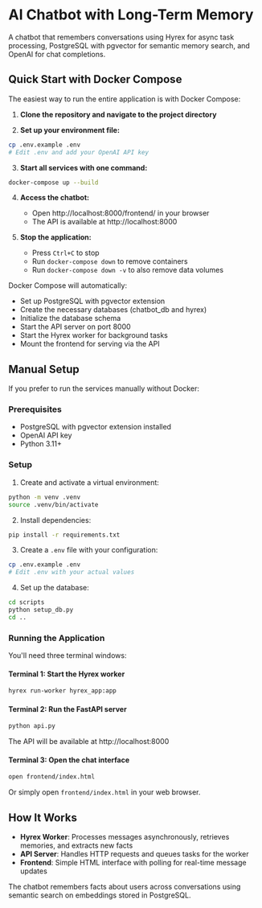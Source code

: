 # AI Chatbot with Long-Term Memory

A chatbot that remembers conversations using Hyrex for async task processing, PostgreSQL with pgvector for semantic memory search, and OpenAI for chat completions.

## Quick Start with Docker Compose

The easiest way to run the entire application is with Docker Compose:

1. **Clone the repository and navigate to the project directory**

2. **Set up your environment file:**
```bash
cp .env.example .env
# Edit .env and add your OpenAI API key
```

3. **Start all services with one command:**
```bash
docker-compose up --build
```

4. **Access the chatbot:**
   - Open http://localhost:8000/frontend/ in your browser
   - The API is available at http://localhost:8000

5. **Stop the application:**
   - Press `Ctrl+C` to stop
   - Run `docker-compose down` to remove containers
   - Run `docker-compose down -v` to also remove data volumes

Docker Compose will automatically:
- Set up PostgreSQL with pgvector extension
- Create the necessary databases (chatbot_db and hyrex)
- Initialize the database schema
- Start the API server on port 8000
- Start the Hyrex worker for background tasks
- Mount the frontend for serving via the API

## Manual Setup

If you prefer to run the services manually without Docker:

### Prerequisites

- PostgreSQL with pgvector extension installed
- OpenAI API key
- Python 3.11+

### Setup

1. Create and activate a virtual environment:
```bash
python -m venv .venv
source .venv/bin/activate
```

2. Install dependencies:
```bash
pip install -r requirements.txt
```

3. Create a `.env` file with your configuration:
```bash
cp .env.example .env
# Edit .env with your actual values
```

4. Set up the database:
```bash
cd scripts
python setup_db.py
cd ..
```

### Running the Application

You'll need three terminal windows:

#### Terminal 1: Start the Hyrex worker
```bash
hyrex run-worker hyrex_app:app
```

#### Terminal 2: Run the FastAPI server
```bash
python api.py
```
The API will be available at http://localhost:8000

#### Terminal 3: Open the chat interface
```bash
open frontend/index.html
```
Or simply open `frontend/index.html` in your web browser.

## How It Works

- **Hyrex Worker**: Processes messages asynchronously, retrieves memories, and extracts new facts
- **API Server**: Handles HTTP requests and queues tasks for the worker
- **Frontend**: Simple HTML interface with polling for real-time message updates

The chatbot remembers facts about users across conversations using semantic search on embeddings stored in PostgreSQL.
